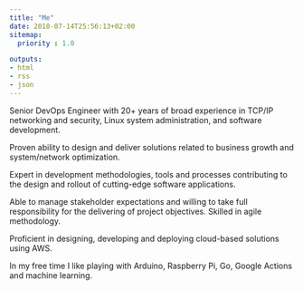 ```yaml
---
title: "Me"
date: 2018-07-14T25:56:13+02:00
sitemap:
  priority : 1.0

outputs:
- html
- rss
- json
---
```

<p>Senior DevOps Engineer with 20+ years of broad experience in TCP/IP networking and security, Linux system administration, and software development.</p>
<p>Proven ability to design and deliver solutions related to business growth and system/network optimization.</p>
<p>Expert in development methodologies, tools and processes contributing to the design and rollout of cutting-edge software applications.</p>
<p>Able to manage stakeholder expectations and willing to take full responsibility for the delivering of project objectives. Skilled in agile methodology.</p>
<p>Proficient in designing, developing and deploying cloud-based solutions using AWS.</p>
<p>In my free time I like playing with Arduino, Raspberry Pi, Go, Google Actions and machine learning.</p>

